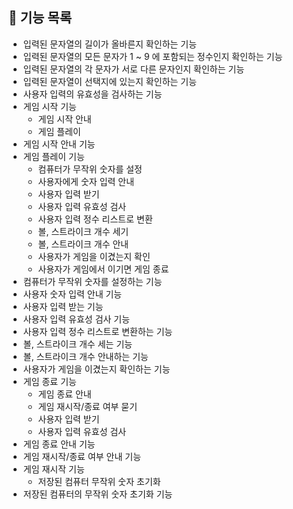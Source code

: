 ## 🚀 기능 목록

* 입력된 문자열의 길이가 올바른지 확인하는 기능
* 입력된 문자열의 모든 문자가 1 ~ 9 에 포함되는 정수인지 확인하는 기능
* 입력된 문자열의 각 문자가 서로 다른 문자인지 확인하는 기능
* 입력된 문자열이 선택지에 있는지 확인하는 기능
* 사용자 입력의 유효성을 검사하는 기능
* 게임 시작 기능
  * 게임 시작 안내
  * 게임 플레이
* 게임 시작 안내 기능
* 게임 플레이 기능
  * 컴퓨터가 무작위 숫자를 설정
  * 사용자에게 숫자 입력 안내
  * 사용자 입력 받기
  * 사용자 입력 유효성 검사
  * 사용자 입력 정수 리스트로 변환
  * 볼, 스트라이크 개수 세기
  * 볼, 스트라이크 개수 안내
  * 사용자가 게임을 이겼는지 확인
  * 사용자가 게임에서 이기면 게임 종료
* 컴퓨터가 무작위 숫자를 설정하는 기능
* 사용자 숫자 입력 안내 기능
* 사용자 입력 받는 기능
* 사용자 입력 유효성 검사 기능
* 사용자 입력 정수 리스트로 변환하는 기능
* 볼, 스트라이크 개수 세는 기능
* 볼, 스트라이크 개수 안내하는 기능
* 사용자가 게임을 이겼는지 확인하는 기능
* 게임 종료 기능
  * 게임 종료 안내
  * 게임 재시작/종료 여부 묻기
  * 사용자 입력 받기
  * 사용자 입력 유효성 검사
* 게임 종료 안내 기능
* 게임 재시작/종료 여부 안내 기능
* 게임 재시작 기능
  * 저장된 컴퓨터 무작위 숫자 초기화
* 저장된 컴퓨터의 무작위 숫자 초기화 기능

